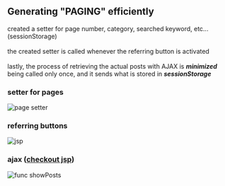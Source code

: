## Generating "PAGING" efficiently
created a setter for page number, category, searched keyword, etc... (sessionStorage)
<br><br>
the created setter is called whenever the referring button is activated
<br><br>
lastly, the process of retrieving the actual posts with AJAX is ***minimized*** <br>being called only once, and it sends what is stored in ***sessionStorage***
### setter for pages
![page setter](https://github.com/peteryu24/peter-web/assets/67302252/a40d4cb0-3bf7-455b-a68b-7d7dfde1d159)
<br>
### referring buttons
![jsp](https://github.com/peteryu24/peter-web/assets/67302252/2c57663f-83c9-4bd7-b783-abb139ab340d)
### ajax ([checkout jsp](https://github.com/peteryu24/peter-web/blob/d0936afabd3a9fafc96b8cffb6f7f6a26ca3b6a1/src/main/webapp/WEB-INF/jsp/post/showAllPosts.jsp))
![func showPosts](https://github.com/peteryu24/peter-web/assets/67302252/64db77a0-0cf7-4e66-ae0b-1c415f910e0a)


